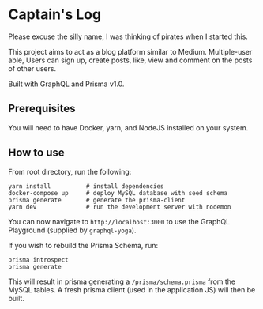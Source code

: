# Captain's Log

Please excuse the silly name, I was thinking of pirates when I started this.

This project aims to act as a blog platform similar to Medium. Multiple-user able,
Users can sign up, create posts, like, view and comment on the posts of other users.

Built with GraphQL and Prisma v1.0.

## Prerequisites

You will need to have Docker, yarn, and NodeJS installed on your system.

## How to use

From root directory, run the following:

```
yarn install          # install dependencies
docker-compose up     # deploy MySQL database with seed schema
prisma generate       # generate the prisma-client
yarn dev              # run the development server with nodemon
```
You can now navigate to `http://localhost:3000` to use the GraphQL Playground (supplied by `graphql-yoga`).


If you wish to rebuild the Prisma Schema, run:
```
prisma introspect
prisma generate
```
This will result in prisma generating a `/prisma/schema.prisma` from the MySQL tables.
A fresh prisma client (used in the application JS) will then be built.